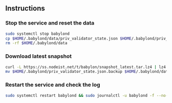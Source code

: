 ## Instructions

### Stop the service and reset the data

```bash
sudo systemctl stop babylond
cp $HOME/.babylond/data/priv_validator_state.json $HOME/.babylond/priv_validator_state.json.backup
rm -rf $HOME/.babylond/data
```

### Download latest snapshot

```bash
curl -L https://ss.nodeist.net/t/babylon/snapshot_latest.tar.lz4 | lz4 -dc - | tar -xf - -C $HOME/.babylond --strip-components 2
mv $HOME/.babylond/priv_validator_state.json.backup $HOME/.babylond/data/priv_validator_state.json
```

### Restart the service and check the log

```bash
sudo systemctl restart babylond && sudo journalctl -u babylond -f --no-hostname -o cat
```
